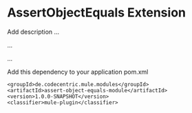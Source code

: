# AssertObjectEquals Extension

Add description ...


...


...


Add this dependency to your application pom.xml

```
<groupId>de.codecentric.mule.modules</groupId>
<artifactId>assert-object-equals-module</artifactId>
<version>1.0.0-SNAPSHOT</version>
<classifier>mule-plugin</classifier>
```
